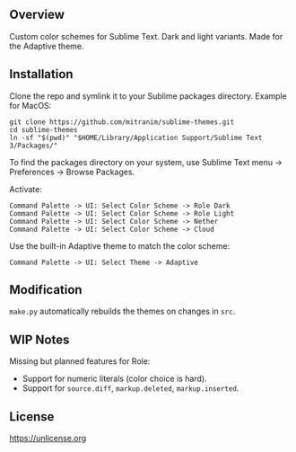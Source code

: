## Overview

Custom color schemes for Sublime Text. Dark and light variants. Made for the Adaptive theme.

## Installation

Clone the repo and symlink it to your Sublime packages directory. Example for MacOS:

    git clone https://github.com/mitranim/sublime-themes.git
    cd sublime-themes
    ln -sf "$(pwd)" "$HOME/Library/Application Support/Sublime Text 3/Packages/"

To find the packages directory on your system, use Sublime Text menu → Preferences → Browse Packages.

Activate:

    Command Palette -> UI: Select Color Scheme -> Role Dark
    Command Palette -> UI: Select Color Scheme -> Role Light
    Command Palette -> UI: Select Color Scheme -> Nether
    Command Palette -> UI: Select Color Scheme -> Cloud

Use the built-in Adaptive theme to match the color scheme:

    Command Palette -> UI: Select Theme -> Adaptive

## Modification

`make.py` automatically rebuilds the themes on changes in `src`.

## WIP Notes

Missing but planned features for Role:

* Support for numeric literals (color choice is hard).
* Support for `source.diff`, `markup.deleted`, `markup.inserted`.

## License

https://unlicense.org
